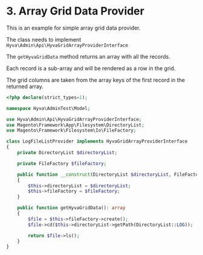 # 3. Array Grid Data Provider

This is an example for simple array grid data provider.

The class needs to implement `Hyva\Admin\Api\HyvaGridArrayProviderInterface`

The `getHyvaGridData` method returns an array with all the records.

Each record is a sub-array and will be rendered as a row in the grid.

The grid columns are taken from the array keys of the first record in the returned array.


```php
<?php declare(strict_types=1);

namespace Hyva\AdminTest\Model;

use Hyva\Admin\Api\HyvaGridArrayProviderInterface;
use Magento\Framework\App\Filesystem\DirectoryList;
use Magento\Framework\Filesystem\Io\FileFactory;

class LogFileListProvider implements HyvaGridArrayProviderInterface
{
    private DirectoryList $directoryList;

    private FileFactory $fileFactory;

    public function __construct(DirectoryList $directoryList, FileFactory $fileFactory)
    {
        $this->directoryList = $directoryList;
        $this->fileFactory = $fileFactory;
    }

    public function getHyvaGridData(): array
    {
        $file = $this->fileFactory->create();
        $file->cd($this->directoryList->getPath(DirectoryList::LOG));

        return $file->ls();
    }
}
```



